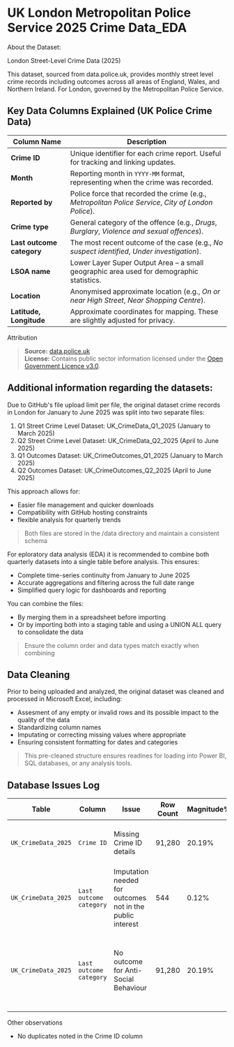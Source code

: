 # UK London Metropolitan Police Service 2025 Crime Data_EDA

About the Dataset:

London Street-Level Crime Data (2025)

This dataset, sourced from data.police.uk, provides monthly street level crime records including outcomes 
across all areas of England, Wales, and Northern Ireland. For London, governed by the Metropolitan Police Service.


## Key Data Columns Explained (UK Police Crime Data)

| **Column Name**           | **Description**                                                                                         |
|---------------------------|---------------------------------------------------------------------------------------------------------|
| **Crime ID**              | Unique identifier for each crime report. Useful for tracking and linking updates.                       |
| **Month**                 | Reporting month in `YYYY-MM` format, representing when the crime was recorded.                          |
| **Reported by**           | Police force that recorded the crime (e.g., *Metropolitan Police Service*, *City of London Police*).    |
| **Crime type**            | General category of the offence (e.g., *Drugs*, *Burglary*, *Violence and sexual offences*).            |
| **Last outcome category** | The most recent outcome of the case (e.g., *No suspect identified*, *Under investigation*).             |
| **LSOA name**             | Lower Layer Super Output Area – a small geographic area used for demographic statistics.                |
| **Location**              | Anonymised approximate location (e.g., *On or near High Street*, *Near Shopping Centre*).               |
| **Latitude, Longitude**   | Approximate coordinates for mapping. These are slightly adjusted for privacy.                           |


Attribution

> **Source:** [data.police.uk](https://data.police.uk/data/)  
> **License:** Contains public sector information licensed under the [Open Government Licence v3.0](https://www.nationalarchives.gov.uk/doc/open-government-licence/version/3/).


## Additional information regarding the datasets:

Due to GitHub's file upload limit per file, the original dataset crime records in London for January to June 2025 was split into two separate files:
1. Q1 Street Crime Level Dataset: UK_CrimeData_Q1_2025 (January to March 2025)
2. Q2 Street Crime Level Dataset: UK_CrimeData_Q2_2025 (April to June 2025)
3. Q1 Outcomes Dataset: UK_CrimeOutcomes_Q1_2025 (January to March 2025)
4. Q2 Outcomes Dataset: UK_CrimeOutcomes_Q2_2025 (April to June 2025)

This approach allows for:
* Easier file management and quicker downloads
* Compatibility with GitHub hosting constraints
* flexible analysis for quarterly trends
> Both files are stored in the /data directory and maintain a consistent schema

For eploratory data analysis (EDA) it is recommended to combine both quarterly datasets into a single table before analysis. This ensures:
* Complete time-series continuity from January to June 2025 
* Accurate aggregations and filtering across the full date range 
* Simplified query logic for dashboards and reporting

You can combine the files:
* By merging them in a spreadsheet before importing
* Or by importing both into a staging table and using a UNION ALL query to consolidate the data
> Ensure the column order and data types match exactly when combining

## Data Cleaning
Prior to being uploaded and analyzed, the original dataset was cleaned and processed in Microsoft Excel, including:
* Assesment of any empty or invalid rows and its possible impact to the quality of the data
* Standardizing column names 
* Imputating or correcting missing values where appropriate
* Ensuring consistent formatting for dates and categories
> This pre-cleaned structure ensures readines for loading into Power BI, SQL databases, or any analysis tools.

## Database Issues Log

| **Table**              | **Column**              | **Issue**                                                 | **Row Count** | **Magnitude%** | **Magnitude\$** | **Solvable?** | **Resolution**                                                                                    | **Decision Context / Remarks**                                                                                  |
| ---------------------- | ----------------------- | --------------------------------------------------------- | ------------- | -------------- | --------------- | ------------- | ------------------------------------------------------------------------------------------------- | --------------------------------------------------------------------------------------------------------------- |
| `UK_CrimeData_2025`  | `Crime ID`              | Missing Crime ID details                                  | 91,280        | 20.19%         | n/a             | ✅ Yes         | No action needed                                                                                  | Missing Crime IDs could possibly relate to "Anti-Social Behaviour" in the Crime Types column                    |
| `UK_CrimeData_2025`  | `Last outcome category` | Imputation needed for outcomes not in the public interest | 544           | 0.12%          | n/a             | ✅ Yes         | Narrowed down to one single category                                                              | Affected crime types were all similar                                                                           |
| `UK_CrimeData_2025`  | `Last outcome category` | No outcome for Anti-Social Behaviour                      | 91,280        | 20.19%         | n/a             | ✅ Yes         | Inquiry with the concerned department. Imputed as “Further action is not in the public interest.” | For analysis/visualization purposes, outcome is standardized                                                    |


Other observations
* No duplicates noted in the Crime ID column
